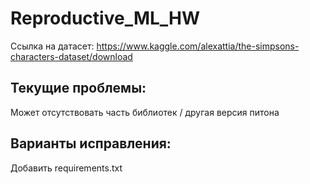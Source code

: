 # Reproductive_ML_HW
Ссылка на датасет: https://www.kaggle.com/alexattia/the-simpsons-characters-dataset/download

## Текущие проблемы:
Может отсутствовать часть библиотек / другая версия питона

## Варианты исправления:
Добавить requirements.txt
